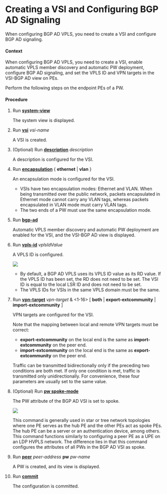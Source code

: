 Creating a VSI and Configuring BGP AD Signaling
===============================================

When configuring BGP AD VPLS, you need to create a VSI and configure BGP AD signaling.

#### Context

When configuring BGP AD VPLS, you need to create a VSI, enable automatic VPLS member discovery and automatic PW deployment, configure BGP AD signaling, and set the VPLS ID and VPN targets in the VSI-BGP AD view on PEs.

Perform the following steps on the endpoint PEs of a PW.


#### Procedure

1. Run [**system-view**](cmdqueryname=system-view)
   
   
   
   The system view is displayed.
2. Run [**vsi**](cmdqueryname=vsi) *vsi-name*
   
   
   
   A VSI is created.
3. (Optional) Run [**description**](cmdqueryname=description) *description*
   
   
   
   A description is configured for the VSI.
4. Run [**encapsulation**](cmdqueryname=encapsulation) { **ethernet** | **vlan** }
   
   
   
   An encapsulation mode is configured for the VSI.
   
   
   
   * VSIs have two encapsulation modes: Ethernet and VLAN. When being transmitted over the public network, packets encapsulated in Ethernet mode cannot carry any VLAN tags, whereas packets encapsulated in VLAN mode must carry VLAN tags.
   * The two ends of a PW must use the same encapsulation mode.
5. Run [**bgp-ad**](cmdqueryname=bgp-ad)
   
   
   
   Automatic VPLS member discovery and automatic PW deployment are enabled for the VSI, and the VSI-BGP AD view is displayed.
6. Run [**vpls-id**](cmdqueryname=vpls-id) *vplsIdValue*
   
   
   
   A VPLS ID is configured.
   
   
   
   ![](../../../../public_sys-resources/note_3.0-en-us.png) 
   * By default, a BGP AD VPLS uses its VPLS ID value as its RD value. If the VPLS ID has been set, the RD does not need to be set. The VSI ID is equal to the local LSR ID and does not need to be set.
   * The VPLS IDs for VSIs in the same VPLS domain must be the same.
7. Run [**vpn-target**](cmdqueryname=vpn-target) *vpn-target* & <1-16> [ **both** | **export-extcommunity** | **import-extcommunity** ]
   
   
   
   VPN targets are configured for the VSI.
   
   
   
   Note that the mapping between local and remote VPN targets must be correct:
   
   * **export-extcommunity** on the local end is the same as **import-extcommunity** on the peer end.
   * **import-extcommunity** on the local end is the same as **export-extcommunity** on the peer end.
   
   Traffic can be transmitted bidirectionally only if the preceding two conditions are both met. If only one condition is met, traffic is transmitted only unidirectionally. For convenience, these four parameters are usually set to the same value.
8. (Optional) Run [**pw spoke-mode**](cmdqueryname=pw+spoke-mode)
   
   
   
   The PW attribute of the BGP AD VSI is set to spoke.
   
   
   
   ![](../../../../public_sys-resources/note_3.0-en-us.png) 
   
   This command is generally used in star or tree network topologies where one PE serves as the hub PE and the other PEs act as spoke PEs. The hub PE can be a server or an authentication device, among others. This command functions similarly to configuring a peer PE as a UPE on an LDP HVPLS network. The difference lies in that this command configures the attributes of all PWs in the BGP AD VSI as spoke.
9. Run [**peer**](cmdqueryname=peer) *peer-address* **pw** *pw-name*
   
   
   
   A PW is created, and its view is displayed.
10. Run [**commit**](cmdqueryname=commit)
    
    
    
    The configuration is committed.